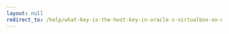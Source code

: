 ```yaml
---
layout: null
redirect_to: /help/what-key-is-the-host-key-in-oracle-s-virtualbox-on-windows-mac-and-linux/
---
```

